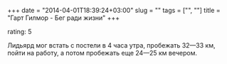 +++
date = "2014-04-01T18:39:24+03:00"
slug = ""
tags = ["", ""]
title = "Гарт Гилмор - Бег ради жизни"
+++

rating: 5

Лидьярд мог встать с постели в 4 часа утра, пробежать 32—33 км, пойти на работу,
а потом пробежать еще 24—25 км вечером.
